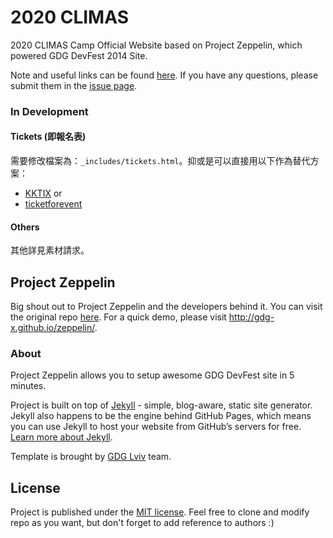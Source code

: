 # 2020 CLIMAS
2020 CLIMAS Camp Official Website based on Project Zeppelin, which powered GDG DevFest 2014 Site.

Note and useful links can be found [here](https://see-climas-note.now.sh). If you have any questions, please submit them in the [issue page](https://github.com/icheft/2020climas/issues).

### In Development
#### Tickets (即報名表)
需要修改檔案為：`_includes/tickets.html`。抑或是可以直接用以下作為替代方案：
+ [KKTIX](https://kktix.com) or
+ [ticketforevent](https://ticketforevent.com/en/)

#### Others
其他詳見素材請求。


## Project Zeppelin
Big shout out to Project Zeppelin and the developers behind it. You can visit the original repo [here](https://github.com/gdg-x/zeppelin). For a quick demo, please visit <http://gdg-x.github.io/zeppelin/>.

### About
Project Zeppelin allows you to setup awesome GDG DevFest site in 5 minutes.

Project is built on top of [Jekyll](http://jekyllrb.com/) - simple, blog-aware, static site generator. Jekyll also happens to be the engine behind GitHub Pages, which means you can use Jekyll to host your website from GitHub’s servers for free. [Learn more about Jekyll](http://jekyllrb.com/).

Template is brought by [GDG Lviv](http://lviv.gdg.org.ua/) team.

## License
Project is published under the [MIT license](https://github.com/gdg-x/zeppelin/blob/master/LICENSE.txt). Feel free to clone and modify repo as you want, but don't forget to add reference to authors :)
